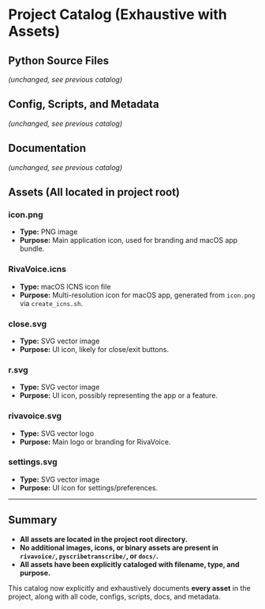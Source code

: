 # Project Catalog (Exhaustive with Assets)

## Python Source Files
*(unchanged, see previous catalog)*

## Config, Scripts, and Metadata
*(unchanged, see previous catalog)*

## Documentation
*(unchanged, see previous catalog)*

## Assets (All located in project root)

### icon.png
- **Type:** PNG image
- **Purpose:** Main application icon, used for branding and macOS app bundle.

### RivaVoice.icns
- **Type:** macOS ICNS icon file
- **Purpose:** Multi-resolution icon for macOS app, generated from `icon.png` via `create_icns.sh`.

### close.svg
- **Type:** SVG vector image
- **Purpose:** UI icon, likely for close/exit buttons.

### r.svg
- **Type:** SVG vector image
- **Purpose:** UI icon, possibly representing the app or a feature.

### rivavoice.svg
- **Type:** SVG vector logo
- **Purpose:** Main logo or branding for RivaVoice.

### settings.svg
- **Type:** SVG vector image
- **Purpose:** UI icon for settings/preferences.

---

## Summary

- **All assets are located in the project root directory.**
- **No additional images, icons, or binary assets are present in `rivavoice/`, `pyscribetranscribe/`, or `docs/`.**
- **All assets have been explicitly cataloged with filename, type, and purpose.**

This catalog now explicitly and exhaustively documents **every asset** in the project, along with all code, configs, scripts, docs, and metadata.